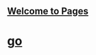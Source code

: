 ## [Welcome to Pages](https://github.com/aloneload/aloneload.github.io/blob/master/index_origin.md)

# [go](https://github.com/aloneload/aloneload.github.io/blob/master/index_origin.md)
